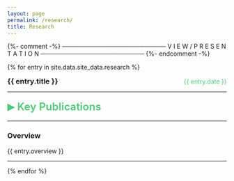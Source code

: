```yaml
---
layout: page
permalink: /research/
title: Research
---
```


{%- comment -%}
────────────────────────  V I E W  /  P R E S E N T A T I O N  ────────────────────────
{%- endcomment -%}

{% for entry in site.data.site_data.research %}
<div style="display: flex; justify-content: space-between; align-items: center;">
    <h3 style="margin: 0; text-align: left;">{{ entry.title }}</h3>
    <div style="color:#50C878; text-align: right;">{{ entry.date }}</div>
</div>
<hr>

<details>
  <summary class="toggle"><span class="arrow">&#9656;</span> Key&nbsp;Publications</summary>
  <ul>
    {% for pub in entry.publications %}
    <details>
        <summary class="toggle">
            <span class="arrow">&#9656;</span>
            <strong>{{ pub.title }}</strong>
        </summary>
        <p>{{ pub.text }}</p>

        {% if pub.images %}
            {% for img in pub.images %}
                <img src="{{ img }}" alt="" class="image-inline">
            {% endfor %}
        {% endif %}

        {% if pub.iframes %}
            {% for vid in pub.iframes %}
                <iframe width="200" height="170"
                                src="{{ vid }}"
                                title="{{ pub.title }}"
                                frameborder="0"
                                allow="accelerometer; autoplay; clipboard-write;
                                                encrypted-media; gyroscope; picture-in-picture; web-share"
                                allowfullscreen></iframe>
            {% endfor %}
        {% endif %}

        <br>
        {% for link in pub.links %}
            <a href="{{ link.url }}" class="color-button">{{ link.text }}</a>
        {% endfor %}
    </details>
    <br>
    {% endfor %}
  </ul>
</details>

<hr>
<h3>Overview</h3>
<p>{{ entry.overview }}</p>
<hr>
{% endfor %}

<!-- ─────  S T Y L E S  ─────────────────────────────────────────────────────────────── -->
<style>
/* keep summary on one line & style arrow */
summary.toggle{
  cursor:pointer;
  display:flex;
  align-items:center;
  gap:.45rem;
  font-size:1.5rem;
  font-weight:600;
  color:#50C878;
  white-space:wrap;
}
/* hide default marker */
summary.toggle::-webkit-details-marker,
summary.toggle::marker{display:none}

/* custom triangle */
summary.toggle .arrow{
  font-size:1.3em;           /* bigger 6rrow */
  transition:transform .2s ease;
}
/* rotate arrow when open */
details[open] > summary.toggle .arrow{
  transform:rotate(90deg);
}
</style>
<!-- 
─────  J S  (A C C O R D I O N)  ────────────────────────────────────────────────
<script>
document.addEventListener('DOMContentLoaded', () => {
  const all = document.querySelectorAll('details');
  all.forEach(d => d.addEventListener('toggle', () => {
    if (!d.open) return;
    all.forEach(o => { if (o !== d) o.open = false; });
  }));
});
</script> -->
